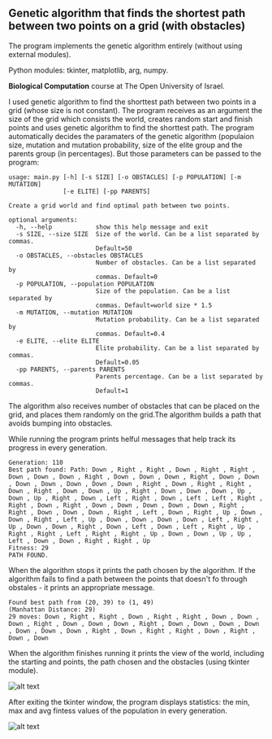 Genetic algorithm that finds the shortest path between two points on a grid (with obstacles)
---------------------------------------------------------------------------------------------
The program implements the genetic algorithm entirely (without using external modules).

Python modules: tkinter, matplotlib, arg, numpy.

**Biological Computation** course at The Open University of Israel.

I used genetic algorithm to find the shorttest path between two points in a grid (whose size is not constant).
The program receives as an argument the size of the grid which consists the world, creates random start and finish points and uses genetic algorithm to find the shorttest path.
The program automatically decides the paramaters of the genetic algorithm (populaion size, mutation and mutation probability, size of the elite group and the parents group (in percentages). But those parameters can be passed to the program:

```
usage: main.py [-h] [-s SIZE] [-o OBSTACLES] [-p POPULATION] [-m MUTATION]
               [-e ELITE] [-pp PARENTS]

Create a grid world and find optimal path between two points.

optional arguments:
  -h, --help            show this help message and exit
  -s SIZE, --size SIZE  Size of the world. Can be a list separated by commas.
                        Default=50
  -o OBSTACLES, --obstacles OBSTACLES
                        Number of obstacles. Can be a list separated by
                        commas. Default=0
  -p POPULATION, --population POPULATION
                        Size of the population. Can be a list separated by
                        commas. Default=world size * 1.5
  -m MUTATION, --mutation MUTATION
                        Mutation probability. Can be a list separated by
                        commas. Default=0.4
  -e ELITE, --elite ELITE
                        Elite probability. Can be a list separated by commas.
                        Default=0.05
  -pp PARENTS, --parents PARENTS
                        Parents percentage. Can be a list separated by commas.
                        Default=1
```

The algorithm also receives number of obstacles that can be placed on the grid, and places them randomly on the grid.The algorithm builds a path that avoids bumping into obstacles.

While running the program prints helful messages that help track its progress in every generation.
```
Generation: 110 
Best path found: Path: Down , Right , Right , Down , Right , Right , Down , Down , Down , Right , Down , Down , Down , Right , Down , Down , Down , Down , Down , Down , Down , Right , Down , Right , Right , Down , Right , Down , Down , Up , Right , Down , Down , Down , Up , Down , Up , Right , Down , Left , Right , Down , Left , Left , Right , Right , Down , Right , Down , Down , Down , Down , Down , Right , Right , Down , Down , Down , Right , Left , Down , Right , Up , Down , Down , Right , Left , Up , Down , Down , Down , Down , Left , Right , Up , Down , Down , Right , Down , Left , Down , Left , Right , Up , Right , Right , Left , Right , Right , Up , Down , Down , Up , Up , Left , Down , Down , Right , Right , Up 
Fitness: 29
PATH FOUND.
```

When the algorithm stops it prints the path chosen by the algorithm. If the algorithm fails to find a path between the points that doesn't fo through obstales - it prints an appropriate message.
```
Found best path from (20, 39) to (1, 49)
(Manhattan Distance: 29)
29 moves: Down , Right , Right , Down , Right , Right , Down , Down , Down , Right , Down , Down , Down , Right , Down , Down , Down , Down , Down , Down , Down , Right , Down , Right , Right , Down , Right , Down , Down
```

When the algorithm finishes running it prints the view of the world, including the starting and points, the path chosen and the obstacles (using tkinter module).

![alt text](https://github.com/bealea7/Shortest_Path_Genetic_Algorithm/blob/main/pictures/gird_displau.PNG?raw=true)

After exiting the tkinter window, the program displays statistics: the min, max and avg fintess values of the population in every generation.

![alt text](https://github.com/bealea7/Shortest_Path_Genetic_Algorithm/blob/main/pictures/Statistics.PNG?raw=true)
